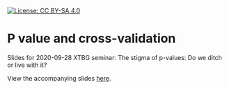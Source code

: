 [![License: CC BY-SA 4.0](https://img.shields.io/badge/License-CC%20BY--SA%204.0-lightgrey.svg)](https://creativecommons.org/licenses/by-sa/4.0/)

# P value and cross-validation

Slides for 2020-09-28 XTBG seminar: The stigma of p-values: Do we ditch or live with it?

View the accompanying slides [here](https://forest-canopy.github.io/assets/pval/pval.html#1).
